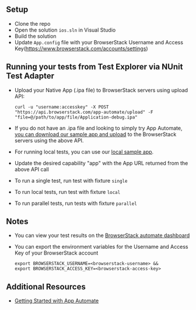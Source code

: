 ## Setup
* Clone the repo
* Open the solution `ios.sln` in Visual Studio
* Build the solution
* Update `App.config` file with your BrowserStack Username and Access Key(https://www.browserstack.com/accounts/settings)

## Running your tests from Test Explorer via NUnit Test Adapter
- Upload your Native App (.ipa file) to BrowserStack servers using upload API:

  ```
  curl -u "username:accesskey" -X POST "https://api.browserstack.com/app-automate/upload" -F "file=@/path/to/app/file/Application-debug.ipa"
  ```

- If you do not have an .ipa file and looking to simply try App Automate, [you can download our sample app and upload](https://www.browserstack.com/app-automate/sample-apps/ios/BStackSampleApp.ipa)
to the BrowserStack servers using the above API.
- For running local tests, you can use our [local sample app](https://www.browserstack.com/app-automate/sample-apps/ios/LocalSample.ipa).
- Update the desired capability "app" with the App URL returned from the above API call
- To run a single test, run test with fixture `single`
- To run local tests, run test with fixture `local`
- To run parallel tests, run tests with fixture `parallel`

## Notes
* You can view your test results on the [BrowserStack automate dashboard](https://www.browserstack.com/app-automate)
* You can export the environment variables for the Username and Access Key of your BrowserStack account

  ```
  export BROWSERSTACK_USERNAME=<browserstack-username> &&
  export BROWSERSTACK_ACCESS_KEY=<browserstack-access-key>
  ```

## Additional Resources
* [Getting Started with App Automate](https://www.browserstack.com/app-automate/appium-nunit)
